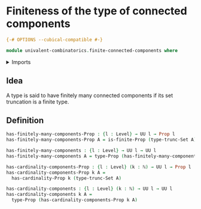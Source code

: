 # Finiteness of the type of connected components

```agda
{-# OPTIONS --cubical-compatible #-}

module univalent-combinatorics.finite-connected-components where
```

<details><summary>Imports</summary>

```agda
open import elementary-number-theory.natural-numbers

open import foundation.propositions
open import foundation.set-truncations
open import foundation.universe-levels

open import univalent-combinatorics.finite-types
```

</details>

## Idea

A type is said to have finitely many connected components if its set truncation
is a finite type.

## Definition

```agda
has-finitely-many-components-Prop : {l : Level} → UU l → Prop l
has-finitely-many-components-Prop A = is-finite-Prop (type-trunc-Set A)

has-finitely-many-components : {l : Level} → UU l → UU l
has-finitely-many-components A = type-Prop (has-finitely-many-components-Prop A)

has-cardinality-components-Prop : {l : Level} (k : ℕ) → UU l → Prop l
has-cardinality-components-Prop k A =
  has-cardinality-Prop k (type-trunc-Set A)

has-cardinality-components : {l : Level} (k : ℕ) → UU l → UU l
has-cardinality-components k A =
  type-Prop (has-cardinality-components-Prop k A)
```
